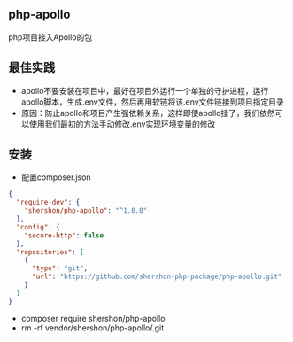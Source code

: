 ## php-apollo
php项目接入Apollo的包

## 最佳实践
* apollo不要安装在项目中，最好在项目外运行一个单独的守护进程，运行apollo脚本，生成.env文件，然后再用软链将该.env文件链接到项目指定目录
* 原因：防止apollo和项目产生强依赖关系，这样即使apollo挂了，我们依然可以使用我们最初的方法手动修改.env实现环境变量的修改

## 安装
* 配置composer.json
```json
{
  "require-dev": {
    "shershon/php-apollo": "^1.0.0"
  },
  "config": {
    "secure-http": false
  },
  "repositories": [
    {
      "type": "git",
      "url": "https://github.com/shershon-php-package/php-apollo.git"
    }
  ]
}
```
* composer require shershon/php-apollo
* rm -rf vendor/shershon/php-apollo/.git
